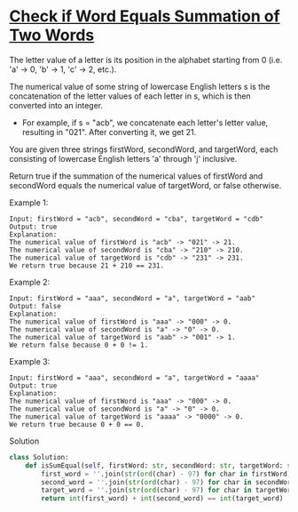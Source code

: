 # [Check if Word Equals Summation of Two Words](https://leetcode.com/problems/check-if-word-equals-summation-of-two-words/description/)

The letter value of a letter is its position in the alphabet starting from 0 (i.e. 'a' -> 0, 'b' -> 1, 'c' -> 2, etc.).

The numerical value of some string of lowercase English letters s is the concatenation of the letter values of each 
letter in s, which is then converted into an integer.

- For example, if s = "acb", we concatenate each letter's letter value, resulting in "021". After converting it, we get 21.

You are given three strings firstWord, secondWord, and targetWord, each consisting of lowercase English letters 'a' 
through 'j' inclusive.

Return true if the summation of the numerical values of firstWord and secondWord equals the numerical value of 
targetWord, or false otherwise.

Example 1:
```
Input: firstWord = "acb", secondWord = "cba", targetWord = "cdb"
Output: true
Explanation:
The numerical value of firstWord is "acb" -> "021" -> 21.
The numerical value of secondWord is "cba" -> "210" -> 210.
The numerical value of targetWord is "cdb" -> "231" -> 231.
We return true because 21 + 210 == 231.
```
Example 2:
```
Input: firstWord = "aaa", secondWord = "a", targetWord = "aab"
Output: false
Explanation: 
The numerical value of firstWord is "aaa" -> "000" -> 0.
The numerical value of secondWord is "a" -> "0" -> 0.
The numerical value of targetWord is "aab" -> "001" -> 1.
We return false because 0 + 0 != 1.
```
Example 3:
```
Input: firstWord = "aaa", secondWord = "a", targetWord = "aaaa"
Output: true
Explanation: 
The numerical value of firstWord is "aaa" -> "000" -> 0.
The numerical value of secondWord is "a" -> "0" -> 0.
The numerical value of targetWord is "aaaa" -> "0000" -> 0.
We return true because 0 + 0 == 0.
```
Solution
```python
class Solution:
    def isSumEqual(self, firstWord: str, secondWord: str, targetWord: str) -> bool:
        first_word = ''.join(str(ord(char) - 97) for char in firstWord)
        second_word = ''.join(str(ord(char) - 97) for char in secondWord)
        target_word = ''.join(str(ord(char) - 97) for char in targetWord)
        return int(first_word) + int(second_word) == int(target_word)
```